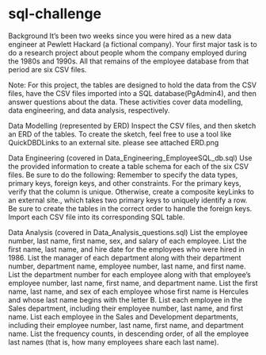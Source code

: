 # sql-challenge

Background
    It’s been two weeks since you were hired as a new data engineer at Pewlett Hackard (a fictional company). Your first major task is to do a research project about people whom the company employed during the      1980s and 1990s. All that remains of the employee database from that period are six CSV files.


Note: For this project, the tables are designed to hold the data from the CSV files, have the CSV files imported into a SQL database(PgAdmin4), and then answer questions about the data. These activities cover data modelling,    data engineering, and data analysis, respectively.


Data Modelling (represented by ERD)
    Inspect the CSV files, and then sketch an ERD of the tables. To create the sketch, feel free to use a tool like QuickDBDLinks to an external site. please see attached ERD.png 

Data Engineering (covered in Data_Engineering_EmployeeSQL_db.sql)
    Use the provided information to create a table schema for each of the six CSV files. Be sure to do the following:
      Remember to specify the data types, primary keys, foreign keys, and other constraints.
      For the primary keys, verify that the column is unique. Otherwise, create a composite keyLinks to an external site., which takes two primary keys to uniquely identify a row.
      Be sure to create the tables in the correct order to handle the foreign keys.
      Import each CSV file into its corresponding SQL table.

Data Analysis (covered in Data_Analysis_questions.sql)
    List the employee number, last name, first name, sex, and salary of each employee.
    List the first name, last name, and hire date for the employees who were hired in 1986.
    List the manager of each department along with their department number, department name, employee number, last name, and first name.
    List the department number for each employee along with that employee’s employee number, last name, first name, and department name.
    List the first name, last name, and sex of each employee whose first name is Hercules and whose last name begins with the letter B.
    List each employee in the Sales department, including their employee number, last name, and first name.
    List each employee in the Sales and Development departments, including their employee number, last name, first name, and department name.
    List the frequency counts, in descending order, of all the employee last names (that is, how many employees share each last name).


